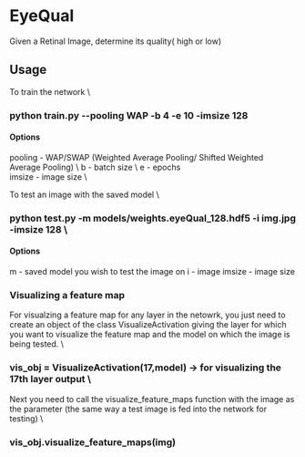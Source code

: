 # EyeQual
Given a Retinal Image, determine its quality( high or low)
## Usage 
To train the network \\

### python train.py --pooling WAP -b 4 -e 10 -imsize 128
#### Options
pooling - WAP/SWAP (Weighted Average Pooling/ Shifted Weighted Average Pooling) \\
b      - batch size \ 
e      - epochs     \
imsize - image size \

To test an image with the saved model \\

### python test.py -m models/weights.eyeQual_128.hdf5 -i img.jpg -imsize 128 \
#### Options
m      - saved model you wish to test the image on
i      - image
imsize - image size

### Visualizing a feature map
For visualzing a feature map for any layer in the netowrk, you just need to create an object of the class VisualizeActivation giving the layer for which you want to visualize the feature map and the model on which the image is being tested. \

### vis_obj = VisualizeActivation(17,model)    -> for visualizing the 17th layer output \
Next you need to call the visualize_feature_maps function with the image as the parameter (the same way a test image is fed into the network for testing) \\
### vis_obj.visualize_feature_maps(img) 

